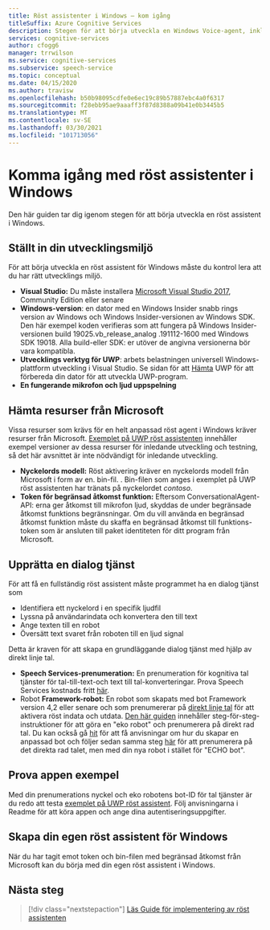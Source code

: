 ```yaml
---
title: Röst assistenter i Windows – kom igång
titleSuffix: Azure Cognitive Services
description: Stegen för att börja utveckla en Windows Voice-agent, inklusive en referens till exempel koden snabb start.
services: cognitive-services
author: cfogg6
manager: trrwilson
ms.service: cognitive-services
ms.subservice: speech-service
ms.topic: conceptual
ms.date: 04/15/2020
ms.author: travisw
ms.openlocfilehash: b50b98095cdfe0e6ec19c89b57887ebc4a0f6317
ms.sourcegitcommit: f28ebb95ae9aaaff3f87d8388a09b41e0b3445b5
ms.translationtype: MT
ms.contentlocale: sv-SE
ms.lasthandoff: 03/30/2021
ms.locfileid: "101713056"
---
```

# <a name="getting-started-with-voice-assistants-on-windows"></a>Komma igång med röst assistenter i Windows

Den här guiden tar dig igenom stegen för att börja utveckla en röst assistent i Windows.

## <a name="set-up-your-development-environment"></a>Ställt in din utvecklingsmiljö

För att börja utveckla en röst assistent för Windows måste du kontrol lera att du har rätt utvecklings miljö.

- **Visual Studio:** Du måste installera [Microsoft Visual Studio 2017](https://visualstudio.microsoft.com/), Community Edition eller senare
- **Windows-version**: en dator med en Windows Insider snabb rings version av Windows och Windows Insider-versionen av Windows SDK. Den här exempel koden verifieras som att fungera på Windows Insider-versionen build 19025.vb_release_analog .191112-1600 med Windows SDK 19018. Alla build-eller SDK: er utöver de angivna versionerna bör vara kompatibla.
- **Utvecklings verktyg för UWP**: arbets belastningen universell Windows-plattform utveckling i Visual Studio. Se sidan för att [Hämta](/windows/uwp/get-started/get-set-up) UWP för att förbereda din dator för att utveckla UWP-program.
- **En fungerande mikrofon och ljud uppspelning**

## <a name="obtain-resources-from-microsoft"></a>Hämta resurser från Microsoft

Vissa resurser som krävs för en helt anpassad röst agent i Windows kräver resurser från Microsoft. [Exemplet på UWP röst assistenten](windows-voice-assistants-faq.md#the-uwp-voice-assistant-sample) innehåller exempel versioner av dessa resurser för inledande utveckling och testning, så det här avsnittet är inte nödvändigt för inledande utveckling.

- **Nyckelords modell:** Röst aktivering kräver en nyckelords modell från Microsoft i form av en. bin-fil. . Bin-filen som anges i exemplet på UWP röst assistenten har tränats på nyckelordet *contoso*.
- **Token för begränsad åtkomst funktion:** Eftersom ConversationalAgent-API: erna ger åtkomst till mikrofon ljud, skyddas de under begränsade åtkomst funktions begränsningar. Om du vill använda en begränsad åtkomst funktion måste du skaffa en begränsad åtkomst till funktions-token som är ansluten till paket identiteten för ditt program från Microsoft.

## <a name="establish-a-dialog-service"></a>Upprätta en dialog tjänst

För att få en fullständig röst assistent måste programmet ha en dialog tjänst som

- Identifiera ett nyckelord i en specifik ljudfil
- Lyssna på användarindata och konvertera den till text
- Ange texten till en robot
- Översätt text svaret från roboten till en ljud signal

Detta är kraven för att skapa en grundläggande dialog tjänst med hjälp av direkt linje tal.

- **Speech Services-prenumeration:** En prenumeration för kognitiva tal tjänster för tal-till-text-och text till tal-konverteringar. Prova Speech Services kostnads fritt [här](./overview.md#try-the-speech-service-for-free).
- Robot **Framework-robot:**  En robot som skapats med bot Framework version 4,2 eller senare och som prenumererar på [direkt linje tal](./direct-line-speech.md) för att aktivera röst indata och utdata. [Den här guiden](./tutorial-voice-enable-your-bot-speech-sdk.md) innehåller steg-för-steg-instruktioner för att göra en "eko robot" och prenumerera på direkt rad tal. Du kan också gå [hit](https://blog.botframework.com/2018/05/07/build-a-microsoft-bot-framework-bot-with-the-bot-builder-sdk-v4/) för att få anvisningar om hur du skapar en anpassad bot och följer sedan samma steg [här](./tutorial-voice-enable-your-bot-speech-sdk.md) för att prenumerera på det direkta rad talet, men med din nya robot i stället för "ECHO bot".

## <a name="try-out-the-sample-app"></a>Prova appen exempel

Med din prenumerations nyckel och eko robotens bot-ID för tal tjänster är du redo att testa [exemplet på UWP röst assistent](windows-voice-assistants-faq.md#the-uwp-voice-assistant-sample). Följ anvisningarna i Readme för att köra appen och ange dina autentiseringsuppgifter.

## <a name="create-your-own-voice-assistant-for-windows"></a>Skapa din egen röst assistent för Windows

När du har tagit emot token och bin-filen med begränsad åtkomst från Microsoft kan du börja med din egen röst assistent i Windows.

## <a name="next-steps"></a>Nästa steg

> [!div class="nextstepaction"]
> [Läs Guide för implementering av röst assistenten](windows-voice-assistants-implementation-guide.md)